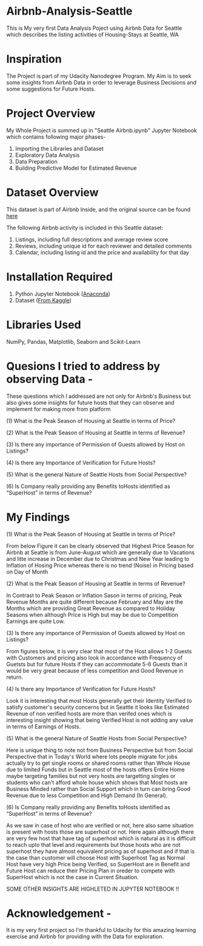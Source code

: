 # Airbnb-Analysis-Seattle
This is My very first Data Analysis Poject using Airbnb Data for Seattle which describes the listing activities of Housing-Stays at Seattle, WA

# Inspiration
The Project is part of my Udacity Nanodegree Program. My Aim is to seek some insights from Airbnb Data in order to leverage Business Decisions and some suggestions for Future Hosts.

# Project Overview
My Whole Project is summed up in "Seattle Airbnb.ipynb" Jupyter Notebook which contains following major phases-
1. Importing the Libraries and Dataset
2. Exploratory Data Analysis
3. Data Preparation
4. Building Predictive Model for Estimated Revenue

# Dataset Overview
This dataset is part of Airbnb Inside, and the original source can be found [here](http://insideairbnb.com/get-the-data.html)

The following Airbnb activity is included in this Seattle dataset:

1. Listings, including full descriptions and average review score
2. Reviews, including unique id for each reviewer and detailed comments
3. Calendar, including listing id and the price and availability for that day

# Installation Required
1. Python Jupyter Notebook ([Anaconda](https://www.anaconda.com/))
2. Dataset ([From Kaggle](https://www.kaggle.com/airbnb/seattle/data))

# Libraries Used
NumPy, Pandas, Matplotlib, Seaborn and Scikit-Learn

# Quesions I tried to address by observing Data -
These questions which I addressed are not only for Airbnb's Business but also gives some insights for future hosts that they can observe and implement for making more from platform

(1) What is the Peak Season of Housing at Seattle in terms of Price?

(2) What is the Peak Season of Housing at Seattle in terms of Revenue?

(3) Is there any importance of Permission of Guests allowed by Host on Listings?

(4) Is there any Importance of Verification for Future Hosts?

(5) What is the general Nature of Seattle Hosts from Social Perspective?

(6) Is Company really providing any Benefits toHosts identified as “SuperHost” in terms of Revenue?

# My Findings

(1) What is the Peak Season of Housing at Seattle in terms of Price?

From below Figure it can be clearly observed that Highest Price Season for Airbnb at Seattle is from June-August which are generally due to Vacations and litte increase in December due to Christmas and New Year leading to Inflation of Hosing Price whereas there is no trend (Noise) in Pricing based on Day of Month 

 

(2) What is the Peak Season of Housing at Seattle in terms of Revenue?

In Contrast to Peak Season or Inflation Sason in terms of pricing, Peak Revenue Months are quite different because February and May are the Months which are providing Great Revenue as compared to Holiday Seasons when although Price is High but may be due to Competition Earnings are quite Low.
 
 


(3) Is there any importance of Permission of Guests allowed by Host on Listings?

From figures below, it is very clear that most of the Host allows 1-2 Guests with Customers and pricing also look in accordance with Frequency of Guetsts but for future Hosts if they can accommodate 5-6 Guests than it would be very great because of less competition and Good Revenue in return.

 
 



(4) Is there any Importance of Verification for Future Hosts?

Look it is interesting that most Hosts generally get their Identity Verified to satisfy customer's security concerns but in Seattle it looks like Estimated Revenue of non verified hosts are more than verifed ones which is interesting insight showing that being Verified Host is not adding any value in terms of Earnings of Hosts.

 

(5) What is the general Nature of Seattle Hosts from Social Perspective?

Here is unique thing to note not from Business Perspective but from Social Perspective that in Today's World where lots people migrate for jobs actually try to get single rooms or shared rooms rather than Whole House due to limited Funds but in Seattle most of the hosts offers Entire Home maybe targeting families but not very hosts are targetting singles or students who can't afford whole house which shows that Most hosts are Business Minded rather than Social Support which in turn can bring Good Revenue due to less Competition and High Demand (In General).
 

(6) Is Company really providing any Benefits toHosts identified as “SuperHost” in terms of Revenue?

As we saw in case of host who are verified or not, here also same situation is present with hosts those are superhost or not. Here again although there are very few host that have tag of superhost which is natural as it is difficult to reach upto that level and requirements but those hosts who are not superhost they have almost equivalent pricing as of superhost and if that is the case than customer will choose Host with Superhost Tag as Normal Host have very high Price being Verified, so SuperHost are in Benefit and Future Host can reduce their Pricing Plan in oreder to compete with SuperHost which is not the case in Current Situation.

 

SOME OTHER INSIGHTS ARE HIGHLETED IN JUPYTER NOTEBOOK !!


# Acknowledgement - 

It is my very first project so I'm thankful to Udacity for this amazing learning exercise and Airbnb for providing with the Data for exploration.
